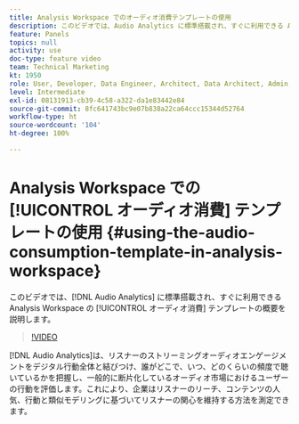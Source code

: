 ```yaml
---
title: Analysis Workspace でのオーディオ消費テンプレートの使用
description: このビデオでは、Audio Analytics に標準搭載され、すぐに利用できる Analysis Workspace のオーディオ消費テンプレートの概要を説明します。
feature: Panels
topics: null
activity: use
doc-type: feature video
team: Technical Marketing
kt: 1950
role: User, Developer, Data Engineer, Architect, Data Architect, Admin, Leader
level: Intermediate
exl-id: 08131913-cb39-4c58-a322-da1e83442e84
source-git-commit: 8fc641743bc9e07b838a22ca64ccc15344d52764
workflow-type: ht
source-wordcount: '104'
ht-degree: 100%

---
```


# Analysis Workspace での [!UICONTROL オーディオ消費] テンプレートの使用 {#using-the-audio-consumption-template-in-analysis-workspace}

このビデオでは、[!DNL Audio Analytics] に標準搭載され、すぐに利用できる Analysis Workspace の [!UICONTROL オーディオ消費] テンプレートの概要を説明します。

>[!VIDEO](https://video.tv.adobe.com/v/23901/?quality=12&learn=on)

[!DNL Audio Analytics]は、リスナーのストリーミングオーディオエンゲージメントをデジタル行動全体と結びつけ、誰がどこで、いつ、どのくらいの頻度で聴いているかを把握し、一般的に断片化しているオーディオ市場におけるユーザーの行動を評価します。これにより、企業はリスナーのリーチ、コンテンツの人気、行動と類似モデリングに基づいてリスナーの関心を維持する方法を測定できます。
